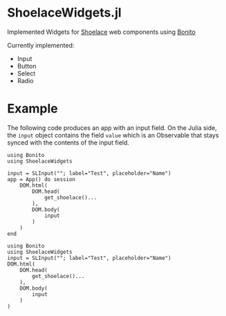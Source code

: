 # ShoelaceWidgets.jl
Implemented Widgets for [Shoelace](https://shoelace.style/) web components using [Bonito](https://simondanisch.github.io/Bonito.jl/stable/)

Currently implemented:
- Input
- Button 
- Select
- Radio

# Example
The following code produces an app with an input field.  On the Julia side, the `input` object contains the field `value` which is an Observable that stays synced with the contents of the input field.

```julia; eval=false
using Bonito
using ShoelaceWidgets

input = SLInput(""; label="Test", placeholder="Name")
app = App() do session
    DOM.html(
        DOM.head(
            get_shoelace()...
        ),
        DOM.body(
            input
        )
    )
end
```

```julia; echo=false, results="html"
using Bonito
using ShoelaceWidgets
input = SLInput(""; label="Test", placeholder="Name")
DOM.html(
    DOM.head(
        get_shoelace()...
    ),
    DOM.body(
        input
    )
)
```




